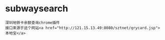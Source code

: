 subwaysearch
============
     
    深圳地铁卡余额查询chrome插件
    接口来源于这个网站<a href="http://121.15.13.49:8080/sztnet/qrycard.jsp">本地宝</a>
